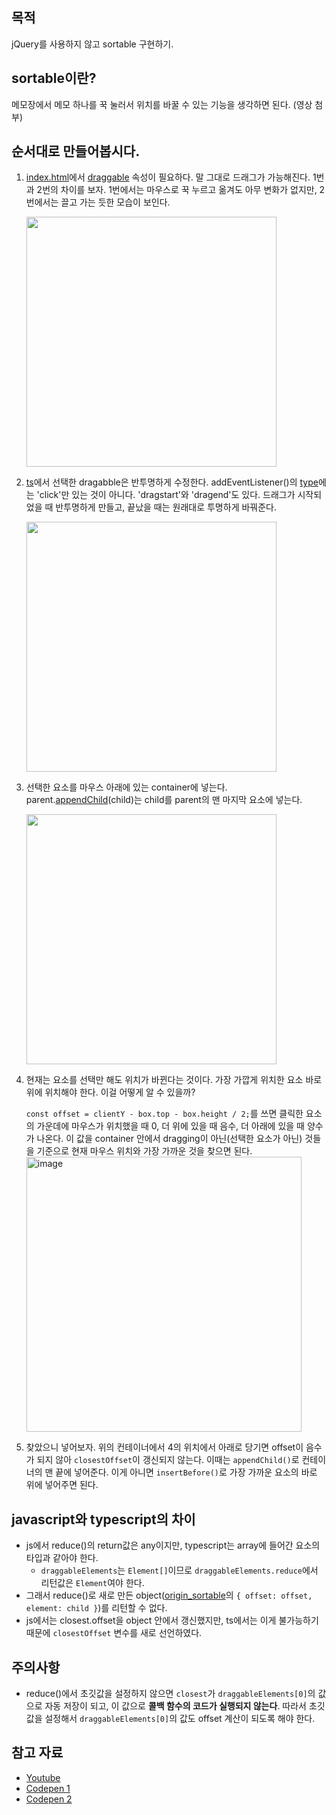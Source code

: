 ## 목적

jQuery를 사용하지 않고 sortable 구현하기.

## sortable이란?

메모장에서 메모 하나를 꾹 눌러서 위치를 바꿀 수 있는 기능을 생각하면 된다.
(영상 첨부)

## 순서대로 만들어봅시다.

1. [index.html](./index.html)에서 [draggable](https://developer.mozilla.org/ko/docs/Web/HTML/Global_attributes/draggable) 속성이 필요하다.
   말 그대로 드래그가 가능해진다. 1번과 2번의 차이를 보자. 1번에서는 마우스로 꾹 누르고 옮겨도 아무 변화가 없지만, 2번에서는 끌고 가는 듯한 모습이 보인다.

   <img src="https://user-images.githubusercontent.com/64337152/150275515-38a56fb2-70ea-4490-9ec6-c4dc8c885a80.gif" width=400>

2. [ts](./src/sortable.ts)에서 선택한 dragabble은 반투명하게 수정한다.
   addEventListener()의 [type](https://developer.mozilla.org/ko/docs/Web/Events)에는 'click'만 있는 것이 아니다. 'dragstart'와 'dragend'도 있다. 드래그가 시작되었을 때 반투명하게 만들고, 끝났을 때는 원래대로 투명하게 바꿔준다.

   <img src="https://user-images.githubusercontent.com/64337152/150277221-e290eaed-25cd-4385-98be-d5c9538b24ba.gif" width=400>

3. 선택한 요소를 마우스 아래에 있는 container에 넣는다.
   parent.[appendChild](https://developer.mozilla.org/ko/docs/Web/API/Node/appendChild)(child)는 child를 parent의 맨 마지막 요소에 넣는다.

   <img src="https://user-images.githubusercontent.com/64337152/150278648-bae0e0d0-2b47-4f01-a419-222ba164fc73.gif" width=400>

4. 현재는 요소를 선택만 해도 위치가 바뀐다는 것이다. 가장 가깝게 위치한 요소 바로 위에 위치해야 한다. 이걸 어떻게 알 수 있을까?

   `const offset = clientY - box.top - box.height / 2;`를 쓰면 클릭한 요소의 가운데에 마우스가 위치했을 때 0, 더 위에 있을 때 음수, 더 아래에 있을 때 양수가 나온다. 이 값을 container 안에서 dragging이 아닌(선택한 요소가 아닌) 것들을 기준으로 현재 마우스 위치와 가장 가까운 것을 찾으면 된다.
   <img width="440" alt="image" src="https://user-images.githubusercontent.com/64337152/150301679-3026ca5c-45ac-42c6-8a04-5dc901769bc4.png">

5. 찾았으니 넣어보자. 위의 컨테이너에서 4의 위치에서 아래로 당기면 offset이 음수가 되지 않아 `closestOffset`이 갱신되지 않는다. 이때는 `appendChild()`로 컨테이너의 맨 끝에 넣어준다. 이게 아니면 `insertBefore()`로 가장 가까운 요소의 바로 위에 넣어주면 된다.

## javascript와 typescript의 차이

- js에서 reduce()의 return값은 any이지만, typescript는 array에 들어간 요소의 타입과 같아야 한다.
  - `draggableElements`는 `Element[]`이므로 `draggableElements.reduce`에서 리턴값은 `Element`여야 한다.
- 그래서 reduce()로 새로 만든 object([origin_sortable](./src/origin_sortable.js)의 `{ offset: offset, element: child }`)를 리턴할 수 없다.
- js에서는 closest.offset을 object 안에서 갱신했지만, ts에서는 이게 불가능하기 때문에 `closestOffset` 변수를 새로 선언하였다.

## 주의사항

- reduce()에서 초깃값을 설정하지 않으면 `closest`가 `draggableElements[0]`의 값으로 자동 저장이 되고, 이 값으로 **콜백 함수의 코드가 실행되지 않는다**. 따라서 초깃값을 설정해서 `draggableElements[0]`의 값도 offset 계산이 되도록 해야 한다.

## 참고 자료

- [Youtube](https://www.youtube.com/watch?v=jfYWwQrtzzY)
- [Codepen 1](https://codepen.io/WebDevSimplified/pen/JjdveeV?ref=morioh.com&utm_source=morioh.com)
- [Codepen 2](https://codepen.io/vtno/pen/MXmpoy?editors=1111)
